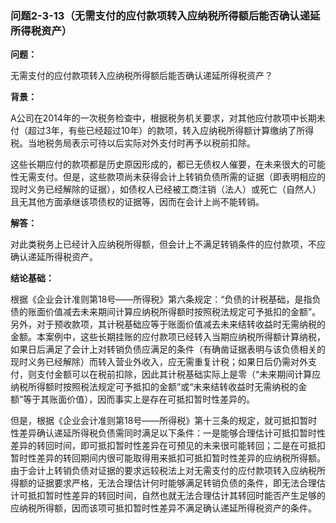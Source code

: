 ### 问题2-3-13（无需支付的应付款项转入应纳税所得额后能否确认递延所得税资产）

**问题：**

无需支付的应付款项转入应纳税所得额后能否确认递延所得税资产？

**背景：**

A公司在2014年的一次税务检查中，根据税务机关要求，对其他应付款项中长期未付（超过3年，有些已经超过10年）的款项，转入应纳税所得额计算缴纳了所得税。当地税务局表示可待以后实际对外支付时再予以税前扣除。

这些长期应付的款项都是历史原因形成的，都已无债权人催要，在未来很大的可能性无需支付。但是，这些款项尚未获得会计上转销负债所需的证据（即表明相应的现时义务已经解除的证据），如债权人已经被工商注销（法人）或死亡（自然人）且无其他方面承继该项债权的证据等，因而在会计上尚不能转销。

**解答：**

对此类税务上已经计入应纳税所得额，但会计上不满足转销条件的应付款项，不应确认递延所得税资产。

**结论基础：**

根据《企业会计准则第18号——所得税》第六条规定：“负债的计税基础，是指负债的账面价值减去未来期间计算应纳税所得额时按照税法规定可予抵扣的金额”。另外，对于预收款项，其计税基础应等于账面价值减去未来结转收益时无需纳税的金额。本案例中，这些长期挂账的应付款项已经转入当期应纳税所得额计算纳税，如果日后满足了会计上对转销负债应满足的条件（有确凿证据表明与该负债相关的现时义务已经解除）而转入营业外收入，应无需重复计税；如果日后仍需对外支付，则支付金额可以在税前扣除，因此其计税基础实际上是零（“未来期间计算应纳税所得额时按照税法规定可予抵扣的金额”或“未来结转收益时无需纳税的金额”等于其账面价值），因而事实上是存在可抵扣暂时性差异的。

但是，根据《企业会计准则第18号——所得税》第十三条的规定，就可抵扣暂时性差异确认递延所得税负债需同时满足以下条件：一是能够合理估计可抵扣暂时性差异的转回时间，即可抵扣暂时性差异在可预见的未来很可能转回；二是在可抵扣暂时性差异的转回期间内很可能取得用来抵扣可抵扣暂时性差异的应纳税所得额。由于会计上转销负债对证据的要求远较税法上对无需支付的应付款项转入应纳税所得额的证据要求严格，无法合理估计何时能够满足转销负债的条件，即无法合理估计可抵扣暂时性差异的转回时间，自然也就无法合理估计其转回时能否产生足够的应纳税所得额，因而该项可抵扣暂时性差异不满足确认递延所得税资产的条件。